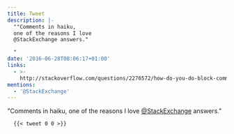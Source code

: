 ```yaml
---
title: Tweet
description: |-
  ""Comments in haiku,
  one of the reasons I love
  @StackExchange answers."

  "
date: '2016-06-28T08:06:17+01:00'
links:
  - >-
    http://stackoverflow.com/questions/2276572/how-do-you-do-block-comment-in-yaml
mentions:
  - '@StackExchange'
---
```

"Comments in haiku,
one of the reasons I love
[@StackExchange](https://twitter.com/@StackExchange) answers."


      {{< tweet 0 0 >}}
    
